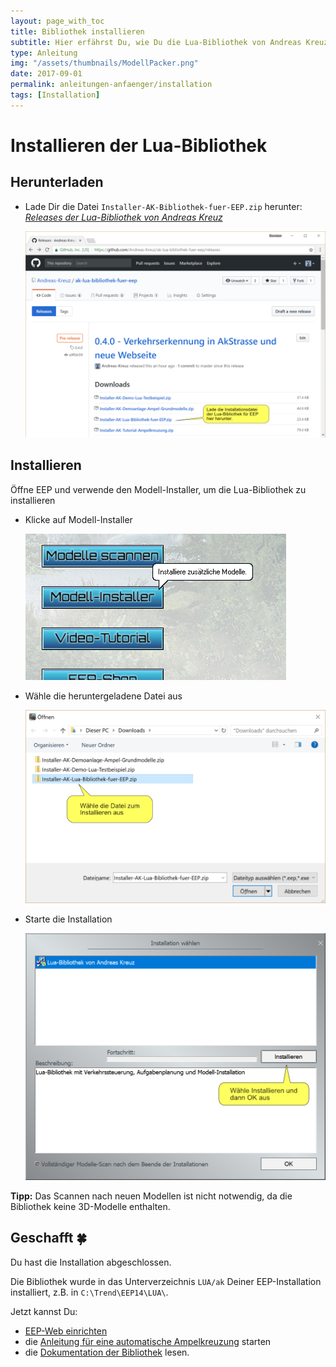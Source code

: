 ```yaml
---
layout: page_with_toc
title: Bibliothek installieren
subtitle: Hier erfährst Du, wie Du die Lua-Bibliothek von Andreas Kreuz herunterladen und direkt in EEP installieren kannst.
type: Anleitung
img: "/assets/thumbnails/ModellPacker.png"
date: 2017-09-01
permalink: anleitungen-anfaenger/installation
tags: [Installation]
---
```


# Installieren der Lua-Bibliothek

## Herunterladen
* Lade Dir die Datei `Installer-AK-Bibliothek-fuer-EEP.zip` herunter: _[Releases der Lua-Bibliothek von Andreas Kreuz](https://github.com/Andreas-Kreuz/ak-lua-bibliothek-fuer-eep/releases)_

    ![BILD](../assets/tutorial/installation/InstallationDownload.png)

## Installieren
Öffne EEP und verwende den Modell-Installer, um die Lua-Bibliothek zu installieren
* Klicke auf Modell-Installer

    ![BILD](../assets/tutorial/installation/Installation-Modell-Installer.png)

* Wähle die heruntergeladene Datei aus

    ![BILD](../assets/tutorial/installation/Installation-Datei-waehlen.png)

* Starte die Installation

    ![BILD](../assets/tutorial/installation/Installation-Modell-installieren.png)

__Tipp:__ Das Scannen nach neuen Modellen ist nicht notwendig, da die Bibliothek keine 3D-Modelle enthalten.

## Geschafft 🍀
Du hast die Installation abgeschlossen.

Die Bibliothek wurde in das  Unterverzeichnis `LUA/ak` Deiner EEP-Installation installiert, z.B. in `C:\Trend\EEP14\LUA\`.

Jetzt kannst Du:
* [EEP-Web einrichten](../anleitungen-fortgeschrittene/einrichten-von-eep-web)
* die [Anleitung für eine automatische Ampelkreuzung](../anleitungen-fortgeschrittene/ampelkreuzung) starten
* die [Dokumentation der Bibliothek](../LUA/ak/) lesen.
